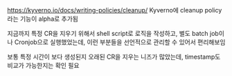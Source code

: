 https://kyverno.io/docs/writing-policies/cleanup/
Kyverno에 cleanup policy라는 기능이 alpha로 추가됨

지금까지 특정 CR을 지우기 위해서 shell script로 로직을 작성하고, 별도 batch job이나 Cronjob으로 실행했었는데, 이런 부분들을 선언적으로 관리할 수 있어서 편리해보임 

보통 특정 시간이 보다 생성된지 오래된 CR을 지우는 니즈가 많았는데, timestamp도 비교가 가능한지는 확인 필요
